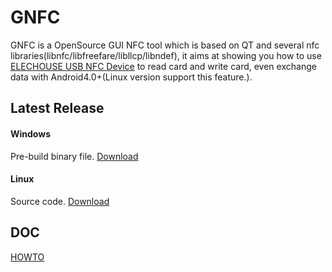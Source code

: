 # GNFC

GNFC is a OpenSource GUI NFC tool which is based on QT and several nfc libraries(libnfc/libfreefare/libllcp/libndef), it aims at showing you how to use [ELECHOUSE USB NFC Device](http://elechouse.com) to read card and write card, even exchange data with Android4.0+(Linux version support this feature.).

## Latest Release

#### Windows
Pre-build binary file. [Download](https://github.com/JiapengLi/GNFC/releases/download/v0.1.1/gnfc-0.1.1-win.zip)

#### Linux
Source code. [Download](https://github.com/JiapengLi/GNFC/archive/v0.1.1.zip)	

## DOC
[HOWTO](./doc/HOWTO.md)